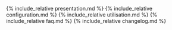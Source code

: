{% include_relative presentation.md %}
{% include_relative configuration.md %}
{% include_relative utilisation.md %}
{% include_relative faq.md %}
{% include_relative changelog.md %}
